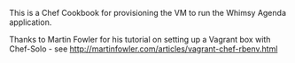 This is a Chef Cookbook for provisioning the VM to run the Whimsy
Agenda application.

Thanks to Martin Fowler for his tutorial on setting up a Vagrant box
with Chef-Solo - see
http://martinfowler.com/articles/vagrant-chef-rbenv.html